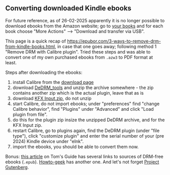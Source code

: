 ## Converting downloaded Kindle ebooks

For future reference, as of 26-02-2025 apparently it is no longer possible to download ebooks from the Amazon website; go 
to [your books](https://www.amazon.nl/hz/mycd/digital-console/contentlist/booksSamples/dateDsc?pageNumber=1) and for each book choose
"More Actions" --> "Download and transfer via USB".

This page is a quick recap of https://epubor.com/3-ways-to-remove-drm-from-kindle-books.html, in case that one goes away; following method 1 "Remove DRM with Calibre plugin".
Tried these steps and was able to convert one of my own purchased ebooks from `.azw3` to PDF format at least.

Steps after downloading the ebooks:
1. install Calibre from the [download page](https://calibre-ebook.com/download)
2. download [DeDRM_tools](https://github.com/noDRM/DeDRM_tools/releases/download/v10.0.9/DeDRM_tools_10.0.9.zip) and unzip the archive somewhere - the zip contains another zip which is the actual plugin, leave that as is
3. download [KFX Input.zip](https://www.mobileread.com/forums/attachment.php?attachmentid=213770&d=1740055683), do not unzip
4. start Calibre, do not import ebooks; under "preferences" find "change Calibre behavior", find "Plugins" under "Advanced" and click "Load plugin from file".
5. do this for the plugin zip insize the unzipped DeDRM archive, and for the KFX Input zip.
6. restart Calibre, go to plugins again, find the DeDRM plugin (under "file type"), click "customize plugin" and enter the serial number of your (pre 2024) Kindle device under "eInk".
7. import the ebooks, you should be able to convert them now.

Bonus: [this article](https://www.tomsguide.com/tablets/e-readers/no-kindle-no-problem-5-places-to-buy-drm-free-e-books) on Tom's Guide has several links to sources of DRM-free ebooks (`.epub`). [Howto-geek](https://www.howtogeek.com/these-are-the-best-sites-for-drm-free-ebooks-and-comics/) has another one. And let's not forget [Project Gutenberg](https://www.gutenberg.org/).


   
